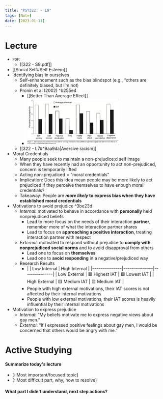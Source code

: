 ```yaml
---
title: "PSY322: - L9"
tags: [Note]
date: [2023-01-11]
---
```


# Lecture

- `PDF`:
    - [[322 - S9.pdf]]
- [[Social Self#Self Esteem]]
- Identifying bias in ourselves
    - Self-enhancement such as the bias blindspot (e.g., “others are definitely biased, but I’m not)
    - Pronin et al (2002) ^b255e4
        - [[Better Than Average Effect]]
        - <img src="https://raw.githubusercontent.com/mel10c/image/main/obsidian/20230315124135.png" width=300/>
    - [[322 - L7#^9aa9da|Aversive racism]]
- Moral Credentials
    - Many people seek to maintain a non-prejudice;d self image
    - When they have recently had an opportunity to act non-prejudiced, concern is temporarily lifted
    - Acting non-prejudiced = “moral credentials”
    - Implication: Does this idea mean people may be more likely to act prejudiced if they perceive themselves to have enough moral credentials?
    - Takeaway: People are **_more likely_ to express bias when they have established moral credentials**
- Motivations to avoid prejudice ^3be23d
    - *Internal*: motivated to behave in accordance with **personally** held nonprejudiced beliefs
        - Lead to more focus on the needs of their interaction **partner**, remember more of what the interaction partner shares
        - Lead to focus on **approaching a positive interaction**, treating interaction partner with respect
    - *External*: motivated to respond without prejudice to **comply with nonprejudiced social norms** and to avoid disapproval from others
        - Lead one to focus on **themselves**
        - Lead one to **avoid responding** in a negative/prejudiced way
    - Research Results
        - |               | Low Internal  | High Internal |
        |---------------|---------------|---------------|
        | Low External  | 🟥 Highest IAT | 🟩 Lowest IAT |
        | High External | 🟨 Medium IAT | 🟨 Medium IAT |
        - People with high external motivations, their IAT scores is not affected by their internal motivations
        - People with low external motivations, their IAT scores is heavily influential by their internal motivations
- Motivation to express prejudice
    - *Internal*: “My beliefs motivate me to express negative views about gay men.” 
    - *External*: “If I expressed positive feelings about gay men, I would be concerned that others would be angry with me.”


# Active Studying

#### Summarize today's lecture

- [::Most important/focused topic]
- [::Most difficult part, why, how to resolve]

#### What part I didn't understand, next step actions?
